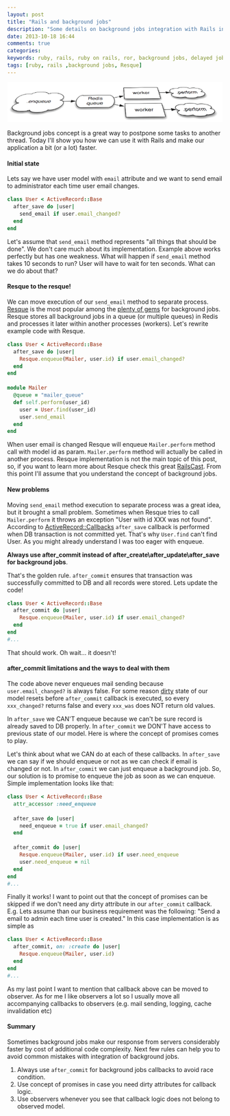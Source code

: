 ```yaml
---
layout: post
title: "Rails and background jobs"
description: "Some details on background jobs integration with Rails including after_save and after_commit callbacks, dirty attributes, promises concept and observers"
date: 2013-10-18 16:44
comments: true
categories:
keywords: ruby, rails, ruby on rails, ror, background jobs, delayed jobs, resque, background workers, callbacks, after_save, after_commit, after_update
tags: [ruby, rails ,background jobs, Resque]
---
```

<img src="/images/2013-10-18-rails-and-background-jobs.png" class="center" itemprop="image">

Background jobs concept is a great way to postpone some tasks to another thread.
Today I'll show you how we can use it with Rails and make our application a bit (or a lot) faster.

#### Initial state

Lets say we have user model with `email` attribute and we want to send email to
administrator each time user email changes.
```ruby
class User < ActiveRecord::Base
  after_save do |user|
    send_email if user.email_changed?
  end
end
```
<!-- more -->
Let's assume that `send_email` method represents "all things that should be done".
We don't care much about its implementation.
Example above works perfectly but has one weakness. What will happen if `send_email` method takes 10 seconds to run?
User will have to wait for ten seconds.
What can we do about that?

#### Resque to the resque!

We can move execution of our `send_email` method to separate process.
[Resque](https://github.com/resque/resque) is the most popular among the [plenty of gems](https://www.ruby-toolbox.com/categories/Background_Jobs) for background jobs.
Resque stores all background jobs in a queue (or multiple queues) in Redis and processes it later within another processes (workers).
Let's rewrite example code with Resque.

```ruby
class User < ActiveRecord::Base
  after_save do |user|
    Resque.enqueue(Mailer, user.id) if user.email_changed?
  end
end

module Mailer
  @queue = "mailer_queue"
  def self.perform(user_id)
    user = User.find(user_id)
    user.send_email
  end
end
```

When user email is changed Resque will enqueue `Mailer.perform` method call with model id as param.
`Mailer.perform` method will actually be called in another process.
Resque implementation is not the main topic of this post, so, if you want to learn more about Resque check this great [RailsCast](http://railscasts.com/episodes/271-resque).
From this point I'll assume that you understand the concept of background jobs.

#### New problems

Moving `send_email` method execution to separate process was a great idea, but it brought a small problem.
Sometimes when Resque tries to call `Mailer.perform` it throws an exception "User with id XXX was not found".
According to [ActiveRecord::Callbacks](http://api.rubyonrails.org/classes/ActiveRecord/Callbacks.html) `after_save`
callback is performed when DB transaction is not committed yet. That's why `User.find` can't find User.
As you might already understand I was too eager with enqueue.

__Always use after_commit instead of after_create\after_update\after_save for background jobs__.

That's the golden rule. `after_commit` ensures that transaction was successfully committed to DB and all records were stored.
Lets update the code!

```ruby
class User < ActiveRecord::Base
  after_commit do |user|
    Resque.enqueue(Mailer, user.id) if user.email_changed?
  end
end
#...
```

That should work. Oh wait... it doesn't!

#### after_commit limitations and the ways to deal with them

The code above never enqueues mail sending because `user.email_changed?` is always false.
For some reason [dirty](http://api.rubyonrails.org/classes/ActiveModel/Dirty.html) state of
our model resets before `after_commit` callback is executed, so every `xxx_changed?` returns false and every `xxx_was`
does NOT return old values.

In `after_save` we CAN'T enqueue because we can't be sure record is already saved to DB properly.
In `after_commit` we DON'T have access to previous state of our model.
Here is where the concept of promises comes to play.

Let's think about what we CAN do at each of these callbacks.
In `after_save` we can say if we should enqueue or not as we can check if email is changed or not.
In `after_commit` we can just enqueue a background job.
So, our solution is to promise to enqueue the job as soon as we can enqueue. Simple implementation looks like that:

```ruby
class User < ActiveRecord::Base
  attr_accessor :need_enqueue

  after_save do |user|
    need_enqueue = true if user.email_changed?
  end

  after_commit do |user|
    Resque.enqueue(Mailer, user.id) if user.need_enqueue
    user.need_enqueue = nil
  end
end
#...
```
Finally it works! I want to point out that the concept of promises can be skipped if we don't need any dirty attribute in our `after_commit` callback.
E.g. Lets assume than our business requirement was the following: "Send a email to admin each time user is created."
In this case implementation is as simple as
```ruby
class User < ActiveRecord::Base
  after_commit, on: :create do |user|
    Resque.enqueue(Mailer, user.id)
  end
end
#...
```

As my last point I want to mention that callback above can be moved to observer.
As for me I like observers a lot so I usually move all accompanying callbacks to observers (e.g. mail sending, logging, cache invalidation etc)

#### Summary
Sometimes background jobs make our response from servers considerably faster by cost of additional code complexity.
Next few rules can help you to avoid common mistakes with integration of background jobs.

1. Always use `after_commit` for background jobs callbacks to avoid race condition.
2. Use concept of promises in case you need dirty attributes for callback logic.
3. Use observers whenever you see that callback logic does not belong to observed model.




